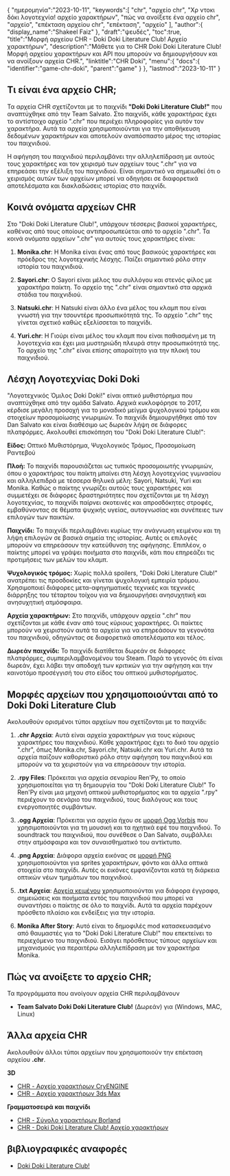 {
"ημερομηνία":"2023-10-11",
   "keywords":[
"chr",
"αρχείο chr",
"Χρ ντοκι δόκι λογοτεχνία! αρχείο χαρακτήρων",
"πώς να ανοίξετε ένα αρχείο chr",
"αρχείο",
"επέκταση αρχείου chr",
"επέκταση",
"αρχείο"
],
   "author":{
"display_name":"Shakeel Faiz"
},
"draft":"ψευδές",
"toc":true,
"title":"Μορφή αρχείου CHR - Doki Doki Literature Club! Αρχείο χαρακτήρων",
   "description":"Μάθετε για το CHR Doki Doki Literature Club! Μορφή αρχείου χαρακτήρων και API που μπορούν να δημιουργήσουν και να ανοίξουν αρχεία CHR.",
"linktitle":"CHR Doki",
   "menu":{
      "docs":{
         "identifier":"game-chr-doki",
         "parent":"game"
}
},
"lastmod":"2023-10-11"
}

## Τι είναι ένα αρχείο CHR;

Τα αρχεία CHR σχετίζονται με το παιχνίδι **"Doki Doki Literature Club!"** που αναπτύχθηκε από την Team Salvato. Στο παιχνίδι, κάθε χαρακτήρας έχει το αντίστοιχο αρχείο ".chr" που περιέχει πληροφορίες για αυτόν τον χαρακτήρα. Αυτά τα αρχεία χρησιμοποιούνται για την αποθήκευση δεδομένων χαρακτήρων και αποτελούν αναπόσπαστο μέρος της ιστορίας του παιχνιδιού.

Η αφήγηση του παιχνιδιού περιλαμβάνει την αλληλεπίδραση με αυτούς τους χαρακτήρες και τον χειρισμό των αρχείων τους ".chr" για να επηρεάσει την εξέλιξη του παιχνιδιού. Είναι σημαντικό να σημειωθεί ότι ο χειρισμός αυτών των αρχείων μπορεί να οδηγήσει σε διαφορετικά αποτελέσματα και διακλαδώσεις ιστορίας στο παιχνίδι.

## Κοινά ονόματα αρχείων CHR

Στο "Doki Doki Literature Club!", υπάρχουν τέσσερις βασικοί χαρακτήρες, καθένας από τους οποίους αντιπροσωπεύεται από το αρχείο ".chr". Τα κοινά ονόματα αρχείων ".chr" για αυτούς τους χαρακτήρες είναι:

1. **Monika.chr**: Η Monika είναι ένας από τους βασικούς χαρακτήρες και πρόεδρος της λογοτεχνικής λέσχης. Παίζει σημαντικό ρόλο στην ιστορία του παιχνιδιού.
    








2. **Sayori.chr**: Ο Sayori είναι μέλος του συλλόγου και στενός φίλος με χαρακτήρα παίκτη. Το αρχείο της ".chr" είναι σημαντικό στα αρχικά στάδια του παιχνιδιού.
    








3. **Natsuki.chr**: Η Natsuki είναι άλλο ένα μέλος του κλαμπ που είναι γνωστή για την τσουντέρε προσωπικότητά της. Το αρχείο ".chr" της γίνεται σχετικό καθώς εξελίσσεται το παιχνίδι.
    








4. **Yuri.chr**: Η Γιούρι είναι μέλος του κλαμπ που είναι παθιασμένη με τη λογοτεχνία και έχει μια μυστηριώδη πλευρά στην προσωπικότητά της. Το αρχείο της ".chr" είναι επίσης απαραίτητο για την πλοκή του παιχνιδιού.

## Λέσχη Λογοτεχνίας Doki Doki

"Λογοτεχνικός Όμιλος Doki Doki!" είναι οπτικό μυθιστόρημα που αναπτύχθηκε από την ομάδα Salvato. Αρχικά κυκλοφόρησε το 2017, κέρδισε μεγάλη προσοχή για το μοναδικό μείγμα ψυχολογικού τρόμου και στοιχείων προσομοίωσης γνωριμιών. Το παιχνίδι δημιουργήθηκε από τον Dan Salvato και είναι διαθέσιμο ως δωρεάν λήψη σε διάφορες πλατφόρμες. Ακολουθεί επισκόπηση του "Doki Doki Literature Club!":

**Είδος:** Οπτικό Μυθιστόρημα, Ψυχολογικός Τρόμος, Προσομοίωση Ραντεβού

**Πλοή:** Το παιχνίδι παρουσιάζεται ως τυπικός προσομοιωτής γνωριμιών, όπου ο χαρακτήρας του παίκτη μπαίνει στη λέσχη λογοτεχνίας γυμνασίου και αλληλεπιδρά με τέσσερα θηλυκά μέλη: Sayori, Natsuki, Yuri και Monika. Καθώς ο παίκτης γνωρίζει αυτούς τους χαρακτήρες και συμμετέχει σε διάφορες δραστηριότητες που σχετίζονται με τη λέσχη λογοτεχνίας, το παιχνίδι παίρνει σκοτεινές και απροσδόκητες στροφές, εμβαθύνοντας σε θέματα ψυχικής υγείας, αυτογνωσίας και συνέπειες των επιλογών των παικτών.

**Παιχνίδι:** Το παιχνίδι περιλαμβάνει κυρίως την ανάγνωση κειμένου και τη λήψη επιλογών σε βασικά σημεία της ιστορίας. Αυτές οι επιλογές μπορούν να επηρεάσουν την κατεύθυνση της αφήγησης. Επιπλέον, ο παίκτης μπορεί να γράψει ποιήματα στο παιχνίδι, κάτι που επηρεάζει τις προτιμήσεις των μελών του κλαμπ.

**Ψυχολογικός τρόμος:** Χωρίς πολλά spoilers, "Doki Doki Literature Club!" ανατρέπει τις προσδοκίες και γίνεται ψυχολογική εμπειρία τρόμου. Χρησιμοποιεί διάφορες μετα-αφηγηματικές τεχνικές και τεχνικές διάρρηξης του τέταρτου τοίχου για να δημιουργήσει ανησυχητική και ανησυχητική ατμόσφαιρα.

**Αρχεία χαρακτήρων:** Στο παιχνίδι, υπάρχουν αρχεία ".chr" που σχετίζονται με κάθε έναν από τους κύριους χαρακτήρες. Οι παίκτες μπορούν να χειριστούν αυτά τα αρχεία για να επηρεάσουν τα γεγονότα του παιχνιδιού, οδηγώντας σε διαφορετικά αποτελέσματα και τέλος.

**Δωρεάν παιχνίδι:** Το παιχνίδι διατίθεται δωρεάν σε διάφορες πλατφόρμες, συμπεριλαμβανομένου του Steam. Παρά το γεγονός ότι είναι δωρεάν, έχει λάβει την αποδοχή των κριτικών για την αφήγηση και την καινοτόμο προσέγγισή του στο είδος του οπτικού μυθιστορήματος.

## Μορφές αρχείων που χρησιμοποιούνται από το Doki Doki Literature Club

Ακολουθούν ορισμένοι τύποι αρχείων που σχετίζονται με το παιχνίδι:

1. **.chr Αρχεία**: Αυτά είναι αρχεία χαρακτήρων για τους κύριους χαρακτήρες του παιχνιδιού. Κάθε χαρακτήρας έχει το δικό του αρχείο ".chr", όπως Monika.chr, Sayori.chr, Natsuki.chr και Yuri.chr. Αυτά τα αρχεία παίζουν καθοριστικό ρόλο στην αφήγηση του παιχνιδιού και μπορούν να τα χειριστούν για να επηρεάσουν την ιστορία.
    








2. **.rpy Files**: Πρόκειται για αρχεία σεναρίου Ren'Py, το οποίο χρησιμοποιείται για τη δημιουργία του "Doki Doki Literature Club!" Το Ren'Py είναι μια μηχανή οπτικού μυθιστορήματος και τα αρχεία ".rpy" περιέχουν το σενάριο του παιχνιδιού, τους διαλόγους και τους ενεργοποιητές συμβάντων.
    








3. **.ogg Αρχεία**: Πρόκειται για αρχεία ήχου σε [μορφή Ogg Vorbis](/el/audio/ogg/) που χρησιμοποιούνται για τη μουσική και τα ηχητικά εφέ του παιχνιδιού. Το soundtrack του παιχνιδιού, που συνέθεσε ο Dan Salvato, συμβάλλει στην ατμόσφαιρα και τον συναισθηματικό του αντίκτυπο.
    








4. **.png Αρχεία**: Διάφορα αρχεία εικόνας σε [μορφή PNG](/el/image/png/) χρησιμοποιούνται για sprites χαρακτήρων, φόντο και άλλα οπτικά στοιχεία στο παιχνίδι. Αυτές οι εικόνες εμφανίζονται κατά τη διάρκεια οπτικών νέων τμημάτων του παιχνιδιού.
    








5. **.txt Αρχεία**: [Αρχεία κειμένου](/el/word-processing/txt/) χρησιμοποιούνται για διάφορα έγγραφα, σημειώσεις και ποιήματα εντός του παιχνιδιού που μπορεί να συναντήσει ο παίκτης σε όλο το παιχνίδι. Αυτά τα αρχεία παρέχουν πρόσθετο πλαίσιο και ενδείξεις για την ιστορία.
    








6. **Monika After Story**: Αυτό είναι το δημοφιλές mod κατασκευασμένο από θαυμαστές για το "Doki Doki Literature Club!" που επεκτείνει το περιεχόμενο του παιχνιδιού. Εισάγει πρόσθετους τύπους αρχείων και μηχανισμούς για περαιτέρω αλληλεπίδραση με τον χαρακτήρα Monika.

## Πώς να ανοίξετε το αρχείο CHR;

Τα προγράμματα που ανοίγουν αρχεία CHR περιλαμβάνουν

- **Team Salvato Doki Doki Literature Club!** (Δωρεάν) για (Windows, MAC, Linux)

## Άλλα αρχεία CHR

Ακολουθούν άλλοι τύποι αρχείων που χρησιμοποιούν την επέκταση αρχείου **.chr**.

**3D**
- [CHR - Αρχείο χαρακτήρων CryENGINE](/el/3d/chr-cryengine/)
- [CHR - Αρχείο χαρακτήρων 3ds Max](/el/3d/chr-3ds/)

**Γραμματοσειρά και παιχνίδι**
- [CHR - Σύνολο χαρακτήρων Borland](/el/font/chr/)
- [CHR - Doki Doki Literature Club! Αρχείο χαρακτήρων](/el/game/chr-doki/)

## βιβλιογραφικές αναφορές
* [Doki Doki Literature Club!](https://en.wikipedia.org/wiki/Doki_Doki_Literature_Club!)

